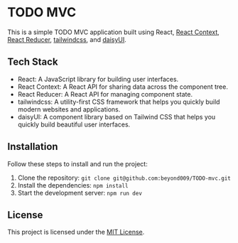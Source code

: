 # TODO MVC

This is a simple TODO MVC application built using React, [React Context](https://reactjs.org/docs/context.html), [React Reducer](https://reactjs.org/docs/hooks-reference.html#usereducer), [tailwindcss](https://tailwindcss.com/), and [daisyUI](https://daisyui.com/).

## Tech Stack

- React: A JavaScript library for building user interfaces.
- React Context: A React API for sharing data across the component tree.
- React Reducer: A React API for managing component state.
- tailwindcss: A utility-first CSS framework that helps you quickly build modern websites and applications.
- daisyUI: A component library based on Tailwind CSS that helps you quickly build beautiful user interfaces.

## Installation

Follow these steps to install and run the project:

1. Clone the repository: `git clone git@github.com:beyond009/TODO-mvc.git`
2. Install the dependencies: `npm install`
3. Start the development server: `npm run dev`

## License

This project is licensed under the [MIT License](https://opensource.org/licenses/MIT).
